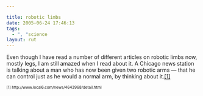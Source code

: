 ```yaml
---

title: robotic limbs
date: 2005-06-24 17:46:13
tags:
  - ", "science
layout: rut
---
```


<p>Even though I have read a number of different articles on robotic limbs now, mostly legs, I am still amazed when I read about it.  A Chicago news station is talking about a man who has now been given two robotic arms &mdash; that he can control just as he would a normal arm, by thinking about it.<a href="http://www.local6.com/news/4643968/detail.html">[1]</a></p>  <font size="-2"> [1] http://www.local6.com/news/4643968/detail.html </font>

